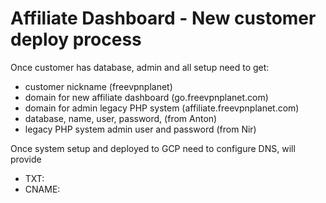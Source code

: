 #  Affiliate Dashboard - New customer deploy process

Once customer has database, admin and all setup need to get:
- customer nickname (freevpnplanet)
- domain for new affiliate dashboard (go.freevpnplanet.com)
- domain for admin legacy PHP system (affiliate.freevpnplanet.com)
- database, name, user, password, (from Anton)
- legacy PHP system admin user and password (from Nir)

Once system setup and deployed to GCP need to configure DNS, will provide
- TXT:
- CNAME:

